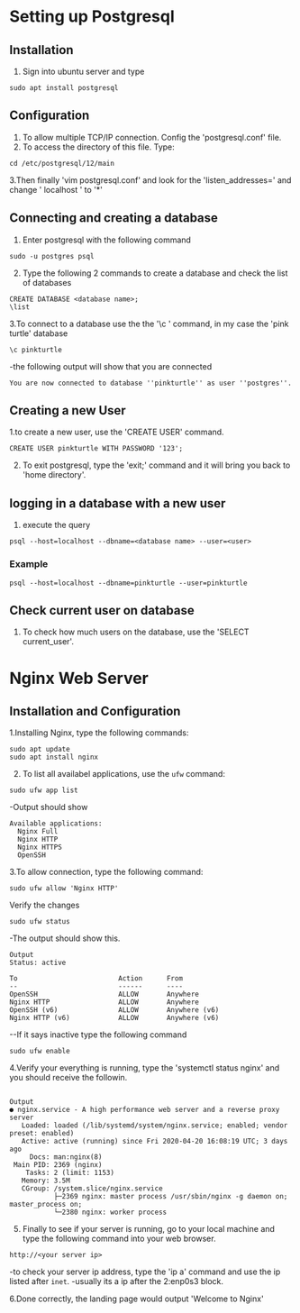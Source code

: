 # Setting up Postgresql

## Installation
1. Sign into ubuntu server and type
```
sudo apt install postgresql
```

## Configuration
1. To allow multiple TCP/IP connection. Config the 'postgresql.conf' file.
2. To access the directory of this file. Type:
```
cd /etc/postgresql/12/main
```
3.Then finally 'vim postgresql.conf' and look for the 'listen_addresses=' and change ' localhost ' to '*'

## Connecting and creating a database
1. Enter postgresql with the following command
```
sudo -u postgres psql
```
2. Type the following 2 commands to create a database and check the list of databases 
```
CREATE DATABASE <database name>;
\list
```

3.To connect to a database use the the '\c <database>' command, in my case the 'pink turtle' database
```
\c pinkturtle
```

-the following output will show that you are connected
```
You are now connected to database ''pinkturtle'' as user ''postgres''.
```
## Creating a new User
1.to create a new user, use the 'CREATE USER' command.
```
CREATE USER pinkturtle WITH PASSWORD '123';
```
2. To exit postgresql, type the 'exit;' command and it will bring you back to 'home directory'.


## logging in a database with a new user

1. execute the query
```
psql --host=localhost --dbname=<database name> --user=<user>
```
### Example
```
psql --host=localhost --dbname=pinkturtle --user=pinkturtle
```

## Check current user on database
1. To check how much users on the database, use the 'SELECT current_user'. 





# Nginx Web Server
## Installation and Configuration
1.Installing Nginx, type the following commands:
```
sudo apt update
sudo apt install nginx
```
2. To list all availabel applications, use the `ufw` command:
```
sudo ufw app list
```
-Output should show
```
Available applications:
  Nginx Full
  Nginx HTTP
  Nginx HTTPS
  OpenSSH
```

3.To allow connection, type the following command:
```
sudo ufw allow 'Nginx HTTP'
```
Verify the changes
```
sudo ufw status
```
-The output should show this.
```
Output
Status: active

To                         Action      From
--                         ------      ----
OpenSSH                    ALLOW       Anywhere                  
Nginx HTTP                 ALLOW       Anywhere                  
OpenSSH (v6)               ALLOW       Anywhere (v6)             
Nginx HTTP (v6)            ALLOW       Anywhere (v6)
```
--If it says inactive type the following command
```
sudo ufw enable
```

4.Verify your everything is running, type the 'systemctl status nginx' and you should receive the followin.
```

Output
● nginx.service - A high performance web server and a reverse proxy server
   Loaded: loaded (/lib/systemd/system/nginx.service; enabled; vendor preset: enabled)
   Active: active (running) since Fri 2020-04-20 16:08:19 UTC; 3 days ago
     Docs: man:nginx(8)
 Main PID: 2369 (nginx)
    Tasks: 2 (limit: 1153)
   Memory: 3.5M
   CGroup: /system.slice/nginx.service
           ├─2369 nginx: master process /usr/sbin/nginx -g daemon on; master_process on;
           └─2380 nginx: worker process
```


5. Finally to see if your server is running, go to your local machine and type the following command into your web browser.
```
http://<your server ip>
```
-to check your server ip address, type the 'ip a' command and use the ip listed after `inet`.
-usually its a ip after the 2:enp0s3 block.

6.Done correctly, the landing page would output 'Welcome to Nginx'

